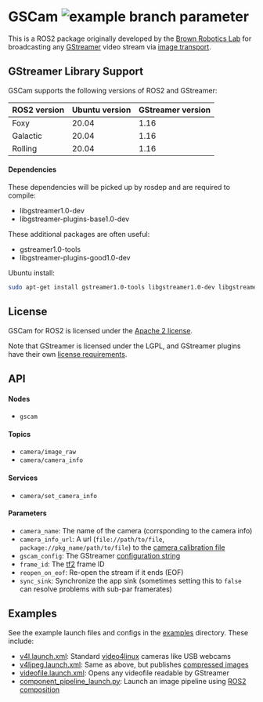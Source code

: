 # GSCam ![example branch parameter](https://github.com/clydemcqueen/gscam/actions/workflows/build_test.yml/badge.svg?branch=ros2)

This is a ROS2 package originally developed by the [Brown Robotics
Lab](http://robotics.cs.brown.edu/) for broadcasting any
[GStreamer](http://gstreamer.freedesktop.org) video stream via
[image transport](https://index.ros.org/p/image_transport/).

## GStreamer Library Support

GSCam supports the following versions of ROS2 and GStreamer:

| ROS2 version | Ubuntu version | GStreamer version |
|---|---|---|
| Foxy | 20.04 | 1.16 |
| Galactic | 20.04 | 1.16 |
| Rolling | 20.04 | 1.16 |

#### Dependencies

These dependencies will be picked up by rosdep and are required to compile:
* libgstreamer1.0-dev 
* libgstreamer-plugins-base1.0-dev 

These additional packages are often useful:
* gstreamer1.0-tools
* libgstreamer-plugins-good1.0-dev

Ubuntu install:

```sh
sudo apt-get install gstreamer1.0-tools libgstreamer1.0-dev libgstreamer-plugins-base1.0-dev libgstreamer-plugins-good1.0-dev
```

## License

GSCam for ROS2 is licensed under the [Apache 2 license](LICENSE).

Note that GStreamer is licensed under the LGPL, and GStreamer plugins have their own 
[license requirements](https://gstreamer.freedesktop.org/documentation/plugin-development/appendix/licensing-advisory.html?gi-language=c).

## API

#### Nodes
* `gscam`

#### Topics
* `camera/image_raw`
* `camera/camera_info`

#### Services
* `camera/set_camera_info`

#### Parameters
* `camera_name`: The name of the camera (corrsponding to the camera info)
* `camera_info_url`: A url (`file://path/to/file`, `package://pkg_name/path/to/file`) to the 
  [camera calibration file](http://www.ros.org/wiki/camera_calibration_parsers#File_formats)
* `gscam_config`: The GStreamer [configuration string](https://gstreamer.freedesktop.org/documentation/tools/gst-launch.html?gi-language=c#pipeline-examples)
* `frame_id`: The [tf2](https://index.ros.org/p/tf2/) frame ID
* `reopen_on_eof`: Re-open the stream if it ends (EOF)
* `sync_sink`: Synchronize the app sink (sometimes setting this to `false` can resolve problems with sub-par framerates)

## Examples

See the example launch files and configs in the [examples](examples) directory. These include:
* [v4l.launch.xml](examples/v4l.launch.xml): Standard
  [video4linux](http://en.wikipedia.org/wiki/Video4Linux) cameras like
  USB webcams
* [v4ljpeg.launch.xml](examples/v4ljpeg.launch.xml): Same as above, but publishes 
  [compressed images](https://docs.ros2.org/foxy/api/sensor_msgs/msg/CompressedImage.html)
* [videofile.launch.xml](examples/videofile.launch.xml): Opens any videofile readable by GStreamer
* [component_pipeline_launch.py](examples/component_pipeline_launch.py): Launch an image pipeline using [ROS2 composition](https://docs.ros.org/en/foxy/Tutorials/Composition.html)
